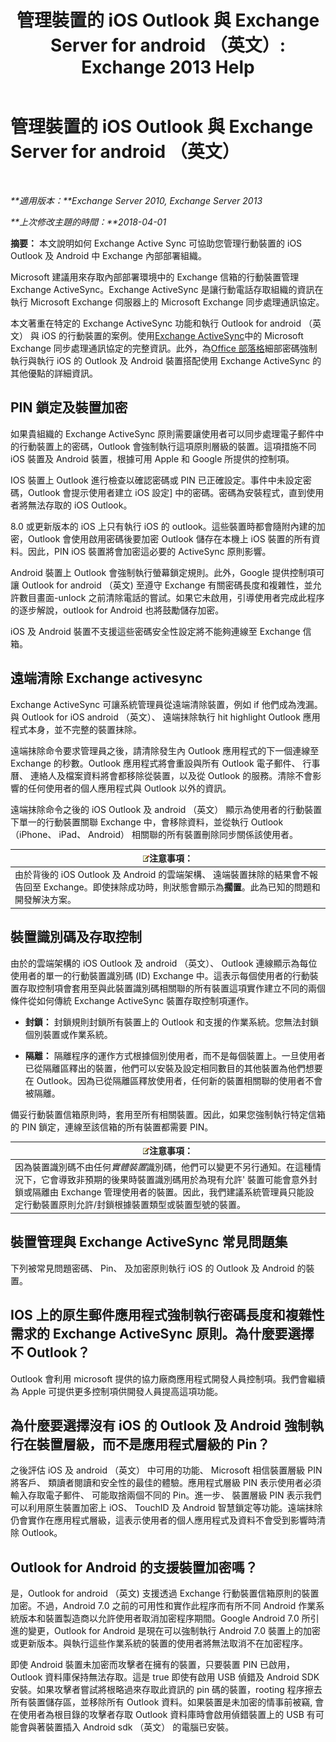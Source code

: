 ﻿---
title: '管理裝置的 iOS Outlook 與 Exchange Server for android （英文）: Exchange 2013 Help'
TOCTitle: 管理裝置的 iOS Outlook 與 Exchange Server for android （英文）
ms:assetid: 16ce7d24-be74-4466-b126-828a67f69b6e
ms:mtpsurl: https://technet.microsoft.com/zh-tw/library/Mt465748(v=EXCHG.150)
ms:contentKeyID: 70076141
ms.date: 05/21/2018
mtps_version: v=EXCHG.150
ms.translationtype: MT
---

# 管理裝置的 iOS Outlook 與 Exchange Server for android （英文）

 

_**適用版本：**Exchange Server 2010, Exchange Server 2013_

_**上次修改主題的時間：**2018-04-01_

**摘要：** 本文說明如何 Exchange Active Sync 可協助您管理行動裝置的 iOS Outlook 及 Android 中 Exchange 內部部署組織。

Microsoft 建議用來存取內部部署環境中的 Exchange 信箱的行動裝置管理 Exchange ActiveSync。Exchange ActiveSync 是讓行動電話存取組織的資訊在執行 Microsoft Exchange 伺服器上的 Microsoft Exchange 同步處理通訊協定。

本文著重在特定的 Exchange ActiveSync 功能和執行 Outlook for android （英文） 與 iOS 的行動裝置的案例。使用[Exchange ActiveSync](exchange-activesync-exchange-2013-help.md)中的 Microsoft Exchange 同步處理通訊協定的完整資訊。此外，為[Office 部落格](https://go.microsoft.com/fwlink/p/?linkid=623922)細部密碼強制執行與執行 iOS 的 Outlook 及 Android 裝置搭配使用 Exchange ActiveSync 的其他優點的詳細資訊。

## PIN 鎖定及裝置加密

如果貴組織的 Exchange ActiveSync 原則需要讓使用者可以同步處理電子郵件中的行動裝置上的密碼，Outlook 會強制執行這項原則層級的裝置。這項措施不同 iOS 裝置及 Android 裝置，根據可用 Apple 和 Google 所提供的控制項。

IOS 裝置上 Outlook 進行檢查以確認密碼或 PIN 已正確設定。事件中未設定密碼，Outlook 會提示使用者建立 iOS 設定\] 中的密碼。密碼為安裝程式，直到使用者將無法存取的 iOS Outlook。

8.0 或更新版本的 iOS 上只有執行 iOS 的 outlook。這些裝置時都會隨附內建的加密，Outlook 會使用啟用密碼後要加密 Outlook 儲存在本機上 iOS 裝置的所有資料。因此，PIN iOS 裝置將會加密這必要的 ActiveSync 原則影響。

Android 裝置上 Outlook 會強制執行螢幕鎖定規則。此外，Google 提供控制項可讓 Outlook for android （英文) 至遵守 Exchange 有關密碼長度和複雜性，並允許數目畫面-unlock 之前清除電話的嘗試。如果它未啟用，引導使用者完成此程序的逐步解說，outlook for Android 也將鼓勵儲存加密。

iOS 及 Android 裝置不支援這些密碼安全性設定將不能夠連線至 Exchange 信箱。

## 遠端清除 Exchange activesync

Exchange ActiveSync 可讓系統管理員從遠端清除裝置，例如 if 他們成為洩漏。與 Outlook for iOS android （英文）、 遠端抹除執行 hit highlight Outlook 應用程式本身，並不完整的裝置抹除。

遠端抹除命令要求管理員之後，請清除發生內 Outlook 應用程式的下一個連線至 Exchange 的秒數。Outlook 應用程式將會重設與所有 Outlook 電子郵件、 行事曆、 連絡人及檔案資料將會都移除從裝置，以及從 Outlook 的服務。清除不會影響的任何使用者的個人應用程式與 Outlook 以外的資訊。

遠端抹除命令之後的 iOS Outlook 及 android （英文） 顯示為使用者的行動裝置下單一的行動裝置關聯 Exchange 中，會移除資料，並從執行 Outlook （iPhone、 iPad、 Android） 相關聯的所有裝置刪除同步關係該使用者。

<table>
<thead>
<tr class="header">
<th><img src="images/Bb124558.note(EXCHG.150).gif" title="注意事項" alt="注意事項" />注意事項：</th>
</tr>
</thead>
<tbody>
<tr class="odd">
<td>由於背後的 iOS Outlook 及 Android 的雲端架構、 遠端裝置抹除的結果會不報告回至 Exchange。即使抹除成功時，則狀態會顯示為<strong>擱置</strong>。此為已知的問題和開發解決方案。</td>
</tr>
</tbody>
</table>


## 裝置識別碼及存取控制

由於的雲端架構的 iOS Outlook 及 android （英文）、 Outlook 連線顯示為每位使用者的單一的行動裝置識別碼 (ID) Exchange 中。這表示每個使用者的行動裝置存取控制項會套用至與此裝置識別碼相關聯的所有裝置這項實作建立不同的兩個條件從如何傳統 Exchange ActiveSync 裝置存取控制項運作。

  - **封鎖：** 封鎖規則封鎖所有裝置上的 Outlook 和支援的作業系統。您無法封鎖個別裝置或作業系統。

  - **隔離：** 隔離程序的運作方式根據個別使用者，而不是每個裝置上。一旦使用者已從隔離區釋出的裝置，他們可以安裝及設定相同數目的其他裝置為他們想要在 Outlook。因為已從隔離區釋放使用者，任何新的裝置相關聯的使用者不會被隔離。

備妥行動裝置信箱原則時，套用至所有相關裝置。因此，如果您強制執行特定信箱的 PIN 鎖定，連線至該信箱的所有裝置都需要 PIN。

<table>
<thead>
<tr class="header">
<th><img src="images/Bb124558.note(EXCHG.150).gif" title="注意事項" alt="注意事項" />注意事項：</th>
</tr>
</thead>
<tbody>
<tr class="odd">
<td>因為裝置識別碼不由任何<em>實體裝置</em>識別碼，他們可以變更不另行通知。在這種情況下，它會導致非預期的後果時裝置識別碼用於為現有允許' 裝置可能會意外封鎖或隔離由 Exchange 管理使用者的裝置。因此，我們建議系統管理員只能設定行動裝置原則允許/封鎖根據裝置類型或裝置型號的裝置。</td>
</tr>
</tbody>
</table>


## 裝置管理與 Exchange ActiveSync 常見問題集

下列被常見問題密碼、 Pin、 及加密原則執行 iOS 的 Outlook 及 Android 的裝置。

## IOS 上的原生郵件應用程式強制執行密碼長度和複雜性需求的 Exchange ActiveSync 原則。為什麼要選擇不 Outlook？

Outlook 會利用 microsoft 提供的協力廠商應用程式開發人員控制項。我們會繼續為 Apple 可提供更多控制項供開發人員提高這項功能。

## 為什麼要選擇沒有 iOS 的 Outlook 及 Android 強制執行在裝置層級，而不是應用程式層級的 Pin？

之後評估 iOS 及 android （英文） 中可用的功能、 Microsoft 相信裝置層級 PIN 將客戶、 類讀者閱讀和安全性的最佳的體驗。應用程式層級 PIN 表示使用者必須輸入存取電子郵件、 可能取捨兩個不同的 Pin。進一步、 裝置層級 PIN 表示我們可以利用原生裝置加密上 iOS、 TouchID 及 Android 智慧鎖定等功能。遠端抹除仍會實作在應用程式層級，這表示使用者的個人應用程式及資料不會受到影響時清除 Outlook。

## Outlook for Android 的支援裝置加密嗎？

是，Outlook for android （英文) 支援透過 Exchange 行動裝置信箱原則的裝置加密。不過，Android 7.0 之前的可用性和實作此程序而有所不同 Android 作業系統版本和裝置製造商以允許使用者取消加密程序期間。Google Android 7.0 所引進的變更，Outlook for Android 是現在可以強制執行 Android 7.0 裝置上的加密或更新版本。與執行這些作業系統的裝置的使用者將無法取消不在加密程序。

即使 Android 裝置未加密而攻擊者在擁有的裝置，只要裝置 PIN 已啟用，Outlook 資料庫保持無法存取。這是 true 即使有啟用 USB 偵錯及 Android SDK 安裝。如果攻擊者嘗試將根略過來存取此資訊的 pin 碼的裝置，rooting 程序擦去所有裝置儲存區，並移除所有 Outlook 資料。如果裝置是未加密的情事前被竊, 會在使用者為根目錄的攻擊者存取 Outlook 資料庫時會啟用偵錯裝置上的 USB 有可能會與著裝置插入 Android sdk （英文） 的電腦已安裝。


